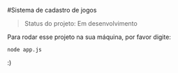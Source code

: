 #Sistema de cadastro de jogos

>Status do projeto: Em desenvolvimento

Para rodar esse projeto na sua máquina, por favor digite:

```
node app.js
```

:)
